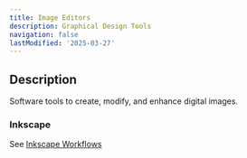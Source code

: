 ```yaml
---
title: Image Editors
description: Graphical Design Tools
navigation: false
lastModified: '2025-03-27'
---
```


## Description

Software tools to create, modify, and enhance digital images.

### Inkscape

See [Inkscape Workflows](../../graphics/inkscape-v1.4)
